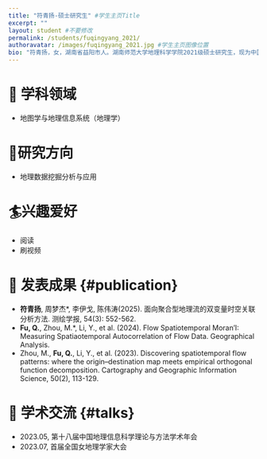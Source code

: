 ```yaml
---
title: "符青扬-硕士研究生" #学生主页Title
excerpt: ""
layout: student #不要修改
permalink: /students/fuqingyang_2021/
authoravatar: /images/fuqingyang_2021.jpg #学生主页图像位置
bio: "符青扬，女，湖南省益阳市人。湖南师范大学地理科学学院2021级硕士研究生，现为中国地质大学（武汉）博士研究生" #学生主页简介
---
```



# 📘 学科领域 
- 地图学与地理信息系统（地理学）

# 🚩研究方向  
- 地理数据挖掘分析与应用

# 🏄兴趣爱好
- 阅读
- 刷视频

# 📝 发表成果 {#publication} 
- **符青扬**, 周梦杰*, 李伊戈, 陈伟涛(2025). 面向聚合型地理流的双变量时空关联分析方法. 测绘学报, 54(3): 552-562.
- **Fu, Q.**, Zhou, M.*, Li, Y., et al. (2024). Flow Spatiotemporal Moran’I: Measuring Spatiaotemporal Autocorrelation of Flow Data. Geographical Analysis.
- Zhou, M., **Fu, Q.**, Li, Y., et al. (2023). Discovering spatiotemporal flow patterns: where the origin–destination map meets empirical orthogonal function decomposition. Cartography and Geographic Information Science, 50(2), 113-129.


# 💬 学术交流 {#talks} 
- 2023.05, 第十八届中国地理信息科学理论与方法学术年会
- 2023.07, 首届全国女地理学家大会
